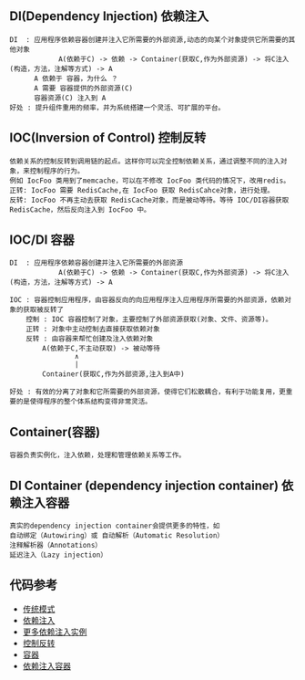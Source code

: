 ## DI(Dependency Injection) 依赖注入
    DI  : 应用程序依赖容器创建并注入它所需要的外部资源,动态的向某个对象提供它所需要的其他对象
                A(依赖于C) -> 依赖 -> Container(获取C,作为外部资源) -> 将C注入(构造，方法，注解等方式) -> A 
          A 依赖于 容器，为什么 ？
          A 需要 容器提供的外部资源(C)
          容器资源(C) 注入到 A
    好处 : 提升组件重用的频率，并为系统搭建一个灵活、可扩展的平台。          

## IOC(Inversion of Control) 控制反转
    依赖关系的控制反转到调用链的起点。这样你可以完全控制依赖关系，通过调整不同的注入对象，来控制程序的行为。
    例如 IocFoo 类用到了memcache，可以在不修改 IocFoo 类代码的情况下，改用redis。
    正转: IocFoo 需要 RedisCache,在 IocFoo 获取 RedisCahce对象，进行处理。
    反转: IocFoo 不再主动去获取 RedisCache对象，而是被动等待。等待 IOC/DI容器获取 RedisCache，然后反向注入到 IocFoo 中。
    
## IOC/DI 容器
    DI  : 应用程序依赖容器创建并注入它所需要的外部资源
                A(依赖于C) -> 依赖 -> Container(获取C,作为外部资源) -> 将C注入(构造，方法，注解等方式) -> A 
            
    IOC : 容器控制应用程序，由容器反向的向应用程序注入应用程序所需要的外部资源，依赖对象的获取被反转了
        控制 : IOC 容器控制了对象，主要控制了外部资源获取(对象、文件、资源等)。
        正转 : 对象中主动控制去直接获取依赖对象
        反转 : 由容器来帮忙创建及注入依赖对象
            A(依赖于C,不主动获取) -> 被动等待 
                    ∧ 
                    |    
            Container(获取C,作为外部资源,注入到A中)
            
    好处 : 有效的分离了对象和它所需要的外部资源，使得它们松散耦合，有利于功能复用，更重要的是使得程序的整个体系结构变得非常灵活。        
            
## Container(容器)
    容器负责实例化，注入依赖，处理和管理依赖关系等工作。
    
## DI Container (dependency injection container) 依赖注入容器
    真实的dependency injection container会提供更多的特性，如
    自动绑定（Autowiring）或 自动解析（Automatic Resolution）
    注释解析器（Annotations）
    延迟注入（Lazy injection）
    
## 代码参考
* [传统模式](NormalFoo.php)    
* [依赖注入](DiFoo.php)    
* [更多依赖注入实例](DiFooDemo.php)    
* [控制反转](IocFoo.php)    
* [容器](Container.php)    
* [依赖注入容器](DiContainer.php)    